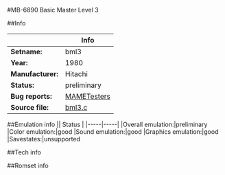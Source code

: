 #MB-6890 Basic Master Level 3

##Info

||Info|
|-----|-----|
|**Setname:**|bml3
|**Year:**|1980
|**Manufacturer:**|Hitachi
|**Status:**|preliminary
|**Bug reports:**|[MAMETesters](http://mametesters.org/view_all_set.php?type=1&temporary=y&search=bml3.c)
|**Source file:**|[bml3.c](https://github.com/mamedev/mame/blob/master/src/mess/drivers/bml3.c)

##Emulation info
|| Status |
|-----|-----|
|Overall emulation:|preliminary
|Color emulation:|good
|Sound emulation:|good
|Graphics emulation:|good
|Savestates:|unsupported

##Tech info

##Romset info

<!--- START OF EDITED COMMENT DO NOT TOUCH TEXT ABOVE-->
